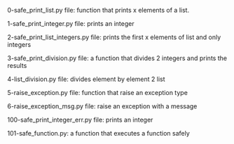0-safe_print_list.py file: function that prints x elements of a list.

1-safe_print_integer.py file: prints an integer

2-safe_print_list_integers.py file: prints the first x elements of list and only integers

3-safe_print_division.py file: a function that divides 2 integers and prints the results

4-list_division.py file: divides element by element 2 list

5-raise_exception.py file: function that raise an exception type

6-raise_exception_msg.py file: raise an exception with a message

100-safe_print_integer_err.py file: prints an integer

101-safe_function.py: a function that executes a function safely
